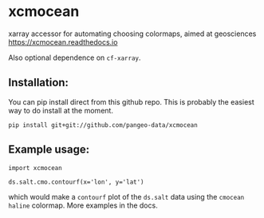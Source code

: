 # xcmocean
xarray accessor for automating choosing colormaps, aimed at geosciences https://xcmocean.readthedocs.io

Also optional dependence on `cf-xarray`.

## Installation:

You can pip install direct from this github repo. This is probably the easiest way to do install at the moment.
```
pip install git+git://github.com/pangeo-data/xcmocean
```

## Example usage:

```
import xcmocean

ds.salt.cmo.contourf(x='lon', y='lat')
```

which would make a `contourf` plot of the `ds.salt` data using the `cmocean` `haline` colormap. More examples in the docs.
